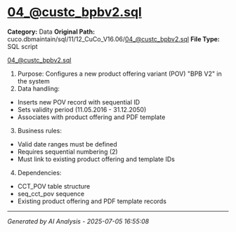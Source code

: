 # 04_@custc_bpbv2.sql

**Category:** Data
**Original Path:** cuco.dbmaintain/sql/11/12_CuCo_V16.06/04_@custc_bpbv2.sql
**File Type:** SQL script

04_@custc_bpbv2.sql
1. Purpose: Configures a new product offering variant (POV) "BPB V2" in the system
2. Data handling:
- Inserts new POV record with sequential ID
- Sets validity period (11.05.2016 - 31.12.2050)
- Associates with product offering and PDF template
3. Business rules:
- Valid date ranges must be defined
- Requires sequential numbering (2)
- Must link to existing product offering and template IDs
4. Dependencies:
- CCT_POV table structure
- seq_cct_pov sequence
- Existing product offering and PDF template records

---
*Generated by AI Analysis - 2025-07-05 16:55:08*
